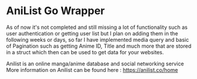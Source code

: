 # AniList Go Wrapper

As of now it's not completed and still missing a lot of functionality such as user authentication or getting user list but I plan on adding them in the following weeks or days, so far I have implemented media query and basic of Pagination such as getting Anime ID, Title and much more that are stored in a struct which then can be used to get data for your websites.

Anilist is an online manga/anime database and social networking service
More information on Anilist can be found here : https://anilist.co/home
